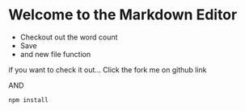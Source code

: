 # Welcome to the Markdown Editor

- Checkout out the word count
- Save 
- and new file function

if you want to check it out... Click the fork me on github link

AND 

`npm install`